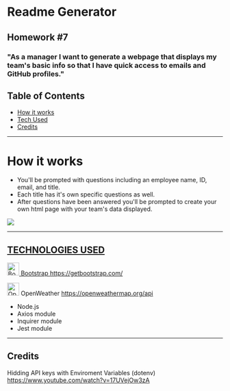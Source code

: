 # Readme Generator

## Homework #7

### "As a manager I want to generate a webpage that displays my team's basic info so that I have quick access to emails and GitHub profiles."

##  Table of Contents 


* [How it works](#Howitworks)
* [Tech Used](#Techusage)
* [Credits](#Credits)

***
# How it works

- You'll be prompted with questions including an employee name, ID, email, and title. 
- Each title has it's own specific questions as well. 
- After questions have been answered you'll be prompted to create your own html page with your team's data displayed.

<a href="https://imgflip.com/gif/3wao42"><img src="https://i.imgflip.com/3wao42.gif">

***

## TECHNOLOGIES USED 
  
 <img alt="Bootstrap Logo" src="https://upload.wikimedia.org/wikipedia/commons/thumb/b/b2/Bootstrap_logo.svg/1200px-Bootstrap_logo.svg.png" width="28" height="30"> Bootstrap https://getbootstrap.com/
 
 <img alt="Open Weather Logo" src="https://upload.wikimedia.org/wikipedia/commons/f/f6/OpenWeather-Logo.jpg" width="28" height="30"> OpenWeather https://openweathermap.org/api
- Node.js 
- Axios module 
- Inquirer module 
- Jest module

***

## Credits
Hidding API keys with Enviroment Variables (dotenv)
https://www.youtube.com/watch?v=17UVejOw3zA


